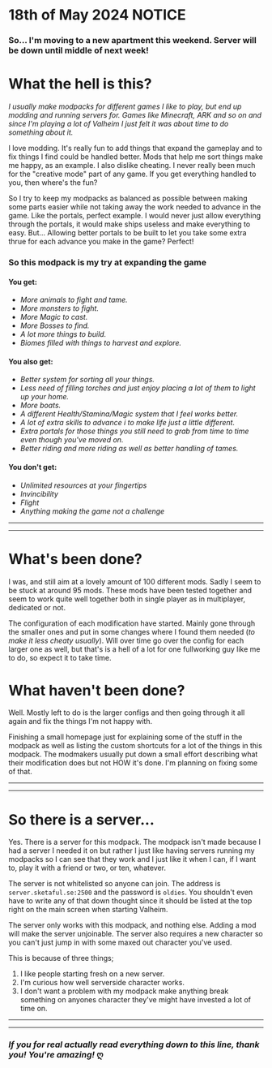 # 18th of May 2024 NOTICE

### So... I'm moving to a new apartment this weekend. Server will be down until middle of next week! 

# What the hell is this? 
*I usually make modpacks for different games I like to play, but end up modding and running servers for. Games like Minecraft, ARK and so on and since I'm playing a lot of Valheim I just felt it was about time to do something about it.*

I love modding. It's really fun to add things that expand the gameplay and to fix things I find could be handled better. Mods that help me sort things make me happy, as an example. I also dislike cheating. I never really been much for the "creative mode" part of any game. If you get everything handled to you, then where's the fun?

So I try to keep my modpacks as balanced as possible between making some parts easier while not taking away the work needed to advance in the game. Like the portals, perfect example. I would never just allow everything through the portals, it would make ships useless and make everything to easy. But... Allowing better portals to be built to let you take some extra thrue for each advance you make in the game? Perfect!

### So this modpack is my try at expanding the game
#### You get: 
* *More animals to fight and tame.*
* *More monsters to fight.*
* *More Magic to cast.*
* *More Bosses to find.*
* *A lot more things to build.*
* *Biomes filled with things to harvest and explore.*

#### You also get:
* *Better system for sorting all your things.*
* *Less need of filling torches and just enjoy placing a lot of them to light up your home.*
* *More boats.*
* *A different Health/Stamina/Magic system that I feel works better.*
* *A lot of extra skills to advance i to make life just a little different.*
* *Extra portals for those things you still need to grab from time to time even though you've moved on.*
* *Better riding and more riding as well as better handling of tames.*

#### You don't get:
* *Unlimited resources at your fingertips*
* *Invincibility*
* *Flight*
* *Anything making the game not a challenge*

---
---

# What's been done?
I was, and still aim at a lovely amount of 100 different mods. Sadly I seem to be stuck at around 95 mods. These mods have been tested together and seem to work quite well together both in single player as in multiplayer, dedicated or not. 

The configuration of each modification have started. Mainly gone through the smaller ones and put in some changes where I found them needed (*to make it less cheaty usually*). Will over time go over the config for each larger one as well, but that's is a hell of a lot for one fullworking guy like me to do, so expect it to take time.

# What haven't been done?
Well. Mostly left to do is the larger configs and then going through it all again and fix the things I'm not happy with. 

Finishing a small homepage just for explaining some of the stuff in the modpack as well as listing the custom shortcuts for a lot of the things in this modpack. The modmakers usually put down a small effort describing what their modification does but not HOW it's done. I'm planning on fixing some of that.

---
---

# So there is a server...
Yes. There is a server for this modpack. The modpack isn't made because I had a server I needed it on but rather I just like having servers running my modpacks so I can see that they work and I just like it when I can, if I want to, play it with a friend or two, or ten, whatever.

The server is not whitelisted so anyone can join. The address is <code>server.sketaful.se:2500</code> and the password is <code>oldies</code>. You shouldn't even have to write any of that down thought since it should be listed at the top right on the main screen when starting Valheim.

The server only works with this modpack, and nothing else. Adding a mod will make the server unjoinable. The server also requires a new character so you can't just jump in with some maxed out character you've used. 

This is because of three things; 
1. I like people starting fresh on a new server. 
2. I'm curious how well serverside character works. 
3. I don't want a problem with my modpack make anything break something on anyones character they've might have invested a lot of time on.

---
---
### *If you for real actually read everything down to this line, thank you! You're amazing!* ღ